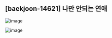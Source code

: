 ## [baekjoon-14621] 나만 안되는 연애

![image](https://user-images.githubusercontent.com/22045163/109738945-2230b000-7c0c-11eb-9bf6-1046bbb464d7.png)

![image](https://user-images.githubusercontent.com/22045163/109738968-2bba1800-7c0c-11eb-8d48-1574aae1df78.png)
